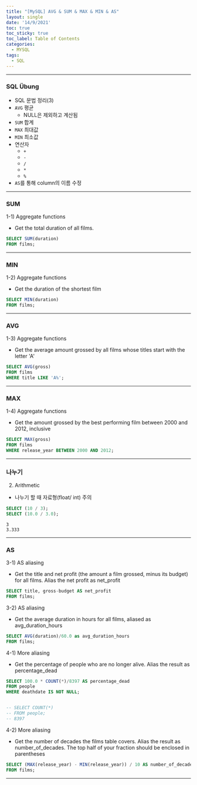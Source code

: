 ```yaml
---
title: "[MySQL] AVG & SUM & MAX & MIN & AS"
layout: single
date: '14/9/2021'
toc: true
toc_sticky: true
toc_label: Table of Contents
categories:
  - MYSQL
tags:
  - SQL
---
```



---
### SQL Übung 
* SQL 문법 정리(3)
* ```AVG``` 평균
  * NULL은 제외하고 계산됨
* ```SUM``` 합계
* ```MAX``` 최대값
* ```MIN``` 최소값
* 연산자
    * ```+```
    * ```-```
    * ```/```
    * ```*```
    * ```%```
* ```AS```를 통해 column의 이름 수정

---
### SUM
1-1) Aggregate functions
* Get the total duration of all films.

```sql
SELECT SUM(duration)
FROM films;
```

---

### MIN
1-2) Aggregate functions
* Get the duration of the shortest film

```sql
SELECT MIN(duration)
FROM films;
```
---

### AVG
1-3) Aggregate functions
* Get the average amount grossed by all films whose titles start with the letter 'A'

```sql
SELECT AVG(gross)
FROM films
WHERE title LIKE 'A%';
```
---

### MAX
1-4) Aggregate functions
* Get the amount grossed by the best performing film between 2000 and 2012, inclusive

```sql
SELECT MAX(gross)
FROM films
WHERE release_year BETWEEN 2000 AND 2012;
```
---

### 나누기
2) Arithmetic
* 나누기 할 때 자료형(float/ int) 주의

```sql
SELECT (10 / 3);
SELECT (10.0 / 3.0);
```

    3
    3.333
---

### AS
3-1) AS aliasing
* Get the title and net profit (the amount a film grossed, minus its budget) for all films. Alias the net profit as net_profit

```sql
SELECT title, gross-budget AS net_profit
FROM films;
```

3-2) AS aliasing
* Get the average duration in hours for all films, aliased as avg_duration_hours

```sql
SELECT AVG(duration)/60.0 as avg_duration_hours
FROM films;
```

4-1) More aliasing
* Get the percentage of people who are no longer alive. Alias the result as percentage_dead

```sql
SELECT 100.0 * COUNT(*)/8397 AS percentage_dead
FROM people
WHERE deathdate IS NOT NULL;


-- SELECT COUNT(*)
-- FROM people;
-- 8397
```

4-2) More aliasing
* Get the number of decades the films table covers. Alias the result as number_of_decades. The top half of your fraction should be enclosed in parentheses

```sql
SELECT (MAX(release_year) - MIN(release_year)) / 10 AS number_of_decades
FROM films;
```

---